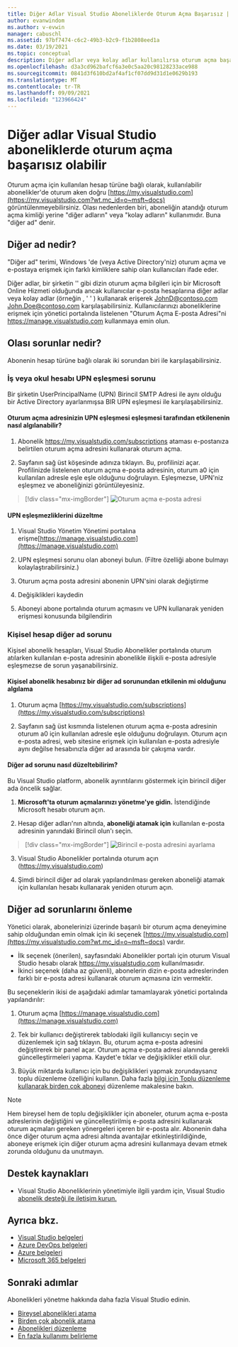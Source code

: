 ```yaml
---
title: Diğer Adlar Visual Studio Aboneliklerde Oturum Açma Başarısız | Microsoft Docs
author: evanwindom
ms.author: v-evwin
manager: cabuschl
ms.assetid: 97bf7474-c6c2-49b3-b2c9-f1b2808eed1a
ms.date: 03/19/2021
ms.topic: conceptual
description: Diğer adlar veya kolay adlar kullanılırsa oturum açma başarısız olabilir
ms.openlocfilehash: d3a3cd962bafcf6a3e0c5aa20c98128233ace988
ms.sourcegitcommit: 0841d3f610bd2af4af1cf07dd9d31d1e0629b193
ms.translationtype: MT
ms.contentlocale: tr-TR
ms.lasthandoff: 09/09/2021
ms.locfileid: "123966424"
---
```

# <a name="signing-into-visual-studio-subscriptions-may-fail-when-using-aliases"></a>Diğer adlar Visual Studio aboneliklerde oturum açma başarısız olabilir
Oturum açma için kullanılan hesap türüne bağlı olarak, kullanılabilir abonelikler'de oturum aken doğru [https://my.visualstudio.com](https://my.visualstudio.com?wt.mc_id=o~msft~docs) görüntülenmeyebilirsiniz. Olası nedenlerden biri, aboneliğin atandığı oturum açma kimliği yerine "diğer adların" veya "kolay adların" kullanımıdır. Buna "diğer ad" denir.

## <a name="what-is-aliasing"></a>Diğer ad nedir?
"Diğer ad" terimi, Windows 'de (veya Active Directory'niz) oturum açma ve e-postaya erişmek için farklı kimliklere sahip olan kullanıcıları ifade eder.

Diğer adlar, bir şirketin '' gibi dizin oturum açma bilgileri için bir Microsoft Online Hizmeti olduğunda ancak kullanıcılar e-posta hesaplarına diğer adlar veya kolay adlar (örneğin , ' ' ) kullanarak erişerek JohnD@contoso.com John.Doe@contoso.com karşılaşabilirsiniz. Kullanıcılarınızı aboneliklerine erişmek için yönetici portalında listelenen "Oturum Açma E-posta Adresi"ni https://manage.visualstudio.com kullanmaya emin olun. 

## <a name="what-are-the-potential-issues"></a>Olası sorunlar nedir?

Abonenin hesap türüne bağlı olarak iki sorundan biri ile karşılaşabilirsiniz. 

### <a name="work-or-school-account-upn-mismatch-issue"></a>İş veya okul hesabı UPN eşleşmesi sorunu 
Bir şirketin UserPrincipalName (UPN) Birincil SMTP Adresi ile aynı olduğu bir Active Directory ayarlanmışsa BIR UPN eşleşmesi ile karşılaşabilirsiniz. 

#### <a name="how-to-detect-if-your-sign-in-address-is-impacted-by-a-upn-mismatch"></a>Oturum açma adresinizin UPN eşleşmesi eşleşmesi tarafından etkilenenin nasıl algılanabilir? 

1. Abonelik https://my.visualstudio.com/subscriptions ataması e-postanıza belirtilen oturum açma adresini kullanarak oturum açma.

2. Sayfanın sağ üst köşesinde adınıza tıklayın.  Bu, profilinizi açar.  Profilinizde listelenen oturum açma e-posta adresinin, oturum a0 için kullanılan adresle eşle eşle olduğunu doğrulayın.  Eşleşmezse, UPN'niz eşleşmez ve aboneliğinizi görüntüleyesiniz. 

> [!div class="mx-imgBorder"]
> ![Oturum açma e-posta adresi](_img//aliasing/sign-in-email.png "Profilinizde görüntülenen e-posta adresinin oturum açma için kullanmak istediğiniz e-posta adresiyle eşlendiğinden emin olun.")

#### <a name="how-to-fix-a-upn-mismatch"></a>UPN eşleşmezliklerini düzeltme

1. Visual Studio Yönetim Yönetimi portalına erişme[https://manage.visualstudio.com](https://manage.visualstudio.com) 

2. UPN eşleşmesi sorunu olan aboneyi bulun. (Filtre [](search-license.md) özelliği abone bulmayı kolaylaştırabilirsiniz.)

3. Oturum açma posta adresini abonenin UPN'sini olarak değiştirme 

0. Değişiklikleri kaydedin 

0. Aboneyi abone portalında oturum açmasını ve UPN kullanarak yeniden erişmesi konusunda bilgilendirin 

### <a name="personal-account-aliasing-issue"></a>Kişisel hesap diğer ad sorunu

Kişisel abonelik hesapları, Visual Studio Abonelikler portalında oturum atılarken kullanılan e-posta adresinin abonelikle ilişkili e-posta adresiyle eşleşmezse de sorun yaşanabilirsiniz. 

#### <a name="how-to-detect-if-your-personal-subscription-account-is-impacted-by-an-aliasing-issue"></a>Kişisel abonelik hesabınız bir diğer ad sorunundan etkilenin mi olduğunu algılama

1. Oturum açma [https://my.visualstudio.com/subscriptions](https://my.visualstudio.com/subscriptions)

0. Sayfanın sağ üst kısmında listelenen oturum açma e-posta adresinin oturum a0 için kullanılan adresle eşle olduğunu doğrulayın.  Oturum açın e-posta adresi, web sitesine erişmek için kullanılan e-posta adresiyle aynı değilse hesabınızla diğer ad arasında bir çakışma vardır.

#### <a name="how-to-fix-an-alias-issue"></a>Diğer ad sorunu nasıl düzeltebilirim?

Bu Visual Studio platform, abonelik ayrıntılarını göstermek için birincil diğer ada öncelik sağlar. 

1. **Microsoft'ta oturum açmalarınızı yönetme'ye gidin.** İstendiğinde Microsoft hesabı oturum açın. 

2. Hesap diğer adları'nın altında, **aboneliği atamak için** kullanılan e-posta adresinin yanındaki Birincil olun'ı seçin. 

> [!div class="mx-imgBorder"]
> ![Birincil e-posta adresini ayarlama](_img//aliasing/account-aliases.png "Abonelikleriniz için birincil diğer adı seçmek üzere Birincili yapma bağlantısını kullanın.")

3. Visual Studio Abonelikler portalında oturum açın (https://my.visualstudio.com) 

4. Şimdi birincil diğer ad olarak yapılandırılması gereken aboneliği atamak için kullanılan hesabı kullanarak yeniden oturum açın. 

## <a name="preventing-aliasing-issues"></a>Diğer ad sorunlarını önleme

Yönetici olarak, abonelerinizi üzerinde başarılı bir oturum açma deneyimine sahip olduğundan emin olmak için iki seçenek [https://my.visualstudio.com](https://my.visualstudio.com?wt.mc_id=o~msft~docs) vardır.
- İlk seçenek (önerilen), sayfasındaki Abonelikler portalı için oturum Visual Studio hesabı olarak https://my.visualstudio.com kullanılmasıdır.  
- İkinci seçenek (daha az güvenli), abonelerin dizin e-posta adreslerinden farklı bir e-posta adresi kullanarak oturum açmasına izin vermektir.

Bu seçeneklerin ikisi de aşağıdaki adımlar tamamlayarak yönetici portalında yapılandırılır:  
1. Oturum açma [https://manage.visualstudio.com](https://manage.visualstudio.com) 

0. Tek bir kullanıcı değiştirerek tablodaki ilgili kullanıcıyı seçin ve düzenlemek için sağ tıklayın. Bu, oturum açma e-posta adresini değiştirerek bir panel açar. Oturum açma e-posta adresi alanında gerekli güncelleştirmeleri yapma. Kaydet'e tıklar ve değişiklikler etkili olur.  

0. Büyük miktarda kullanıcı için bu değişiklikleri yapmak zorundaysanız toplu düzenleme özelliğini kullanın. Daha fazla [bilgi için Toplu düzenleme kullanarak birden çok aboneyi](./edit-license.md#edit-multiple-subscribers-using-bulk-edit) düzenleme makalesine bakın.

> [!NOTE]
> Hem bireysel hem de toplu değişiklikler için aboneler, oturum açma e-posta adreslerinin değiştiğini ve güncelleştirilmiş e-posta adresini kullanarak oturum açmaları gereken yönergeleri içeren bir e-posta alır. Abonenin daha önce diğer oturum açma adresi altında avantajlar etkinleştirildiğinde, aboneye erişmek için diğer oturum açma adresini kullanmaya devam etmek zorunda olduğunu da unutmayın.  

## <a name="support-resources"></a>Destek kaynakları
- Visual Studio Aboneliklerinin yönetimiyle ilgili yardım için, Visual Studio [abonelik desteği ile iletişim kurun.](https://aka.ms/vsadminhelp)

## <a name="see-also"></a>Ayrıca bkz.
- [Visual Studio belgeleri](/visualstudio/)
- [Azure DevOps belgeleri](/azure/devops/)
- [Azure belgeleri](/azure/)
- [Microsoft 365 belgeleri](/microsoft-365/)

## <a name="next-steps"></a>Sonraki adımlar
Abonelikleri yönetme hakkında daha fazla Visual Studio edinin.
- [Bireysel abonelikleri atama](assign-license.md)
- [Birden çok abonelik atama](assign-license-bulk.md)
- [Abonelikleri düzenleme](edit-license.md)
- [En fazla kullanımı belirleme](maximum-usage.md)